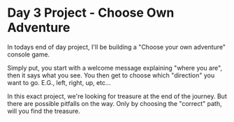 # Day 3 Project - Choose Own Adventure

In todays end of day project, I'll be building a 
"Choose your own adventure" console game.

Simply put, you start with a welcome message explaining
"where you are", then it says what you see.
You then get to choose which "direction" you want to go.
E.G., left, right, up, etc...

In this exact project, we're looking for treasure at
the end of the journey. But there are possible pitfalls
on the way. Only by choosing the "correct" path, will
you find the treasure.